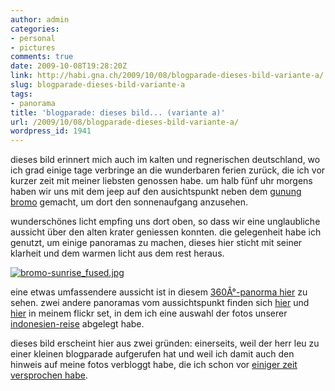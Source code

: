 ```yaml
---
author: admin
categories:
- personal
- pictures
comments: true
date: 2009-10-08T19:28:20Z
link: http://habi.gna.ch/2009/10/08/blogparade-dieses-bild-variante-a/
slug: blogparade-dieses-bild-variante-a
tags:
- panorama
title: 'blogparade: dieses bild... (variante a)'
url: /2009/10/08/blogparade-dieses-bild-variante-a/
wordpress_id: 1941
---
```


dieses bild erinnert mich auch im kalten und regnerischen deutschland, wo ich grad einige tage verbringe an die wunderbaren ferien zurück, die ich vor kurzer zeit mit meiner liebsten genossen habe. um halb fünf uhr morgens haben wir uns mit dem jeep auf den ausichtspunkt neben dem [gunung bromo](http://en.wikipedia.org/wiki/Mount_Bromo) gemacht, um dort den sonnenaufgang anzusehen.




wunderschönes licht empfing uns dort oben, so dass wir eine unglaubliche aussicht über den alten krater geniessen konnten. die gelegenheit habe ich genutzt, um einige panoramas zu machen, dieses hier sticht mit seiner klarheit und dem warmen licht aus dem rest heraus.




  

[![bromo-sunrise_fused.jpg](http://habi.gna.ch/wp-content/uploads/2009/10/bromo-sunrise_fused-tm.jpg)](http://habi.gna.ch/wp-content/uploads/2009/10/bromo-sunrise_fused.jpg)




eine etwas umfassendere aussicht ist in diesem [360Â°-panorma hier](http://habi.gna.ch/panoramas/bromo.html) zu sehen. zwei andere panoramas vom aussichtspunkt finden sich [hier](http://www.flickr.com/photos/habi/3981077457/) und [hier](http://www.flickr.com/photos/habi/3981848086/) in meinem flickr set, in dem ich eine auswahl der fotos unserer [indonesien-reise](http://www.flickr.com/photos/habi/sets/72157622391643909/) abgelegt habe.  





dieses bild erscheint hier aus zwei gründen: einerseits, weil der herr leu zu einer kleinen blogparade aufgerufen hat und weil ich damit auch den hinweis auf meine fotos verbloggt habe, die ich schon vor [einiger zeit versprochen habe](http://habi.gna.ch/2009/09/17/timelapse-sunrise-mount-bromo/).



